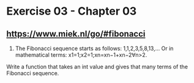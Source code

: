 # Exercise 03 - Chapter 03

## https://www.miek.nl/go/#fibonacci

1. The Fibonacci sequence starts as follows: 1,1,2,3,5,8,13,… Or in mathematical terms: x1=1;x2=1;xn=xn−1+xn−2∀n>2.

Write a function that takes an int value and gives that many terms of the Fibonacci sequence.